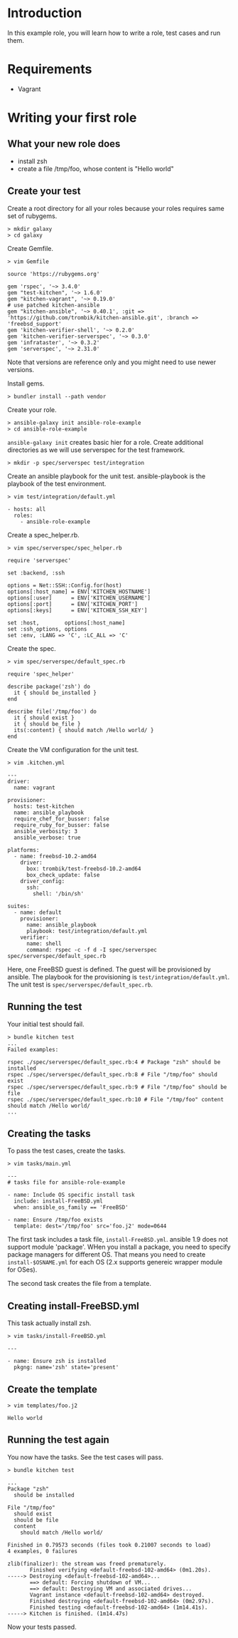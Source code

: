 Introduction
============

In this example role, you will learn how to write a role, test cases and run them.

Requirements
============

* Vagrant

Writing your first role
=======================

What your new role does
-----------------------

* install zsh
* create a file /tmp/foo, whose content is "Hello world"

Create your test
----------------

Create a root directory for all your roles because your roles requires same set of rubygems.

    > mkdir galaxy
    > cd galaxy

Create Gemfile.

    > vim Gemfile

    source 'https://rubygems.org'
    
    gem 'rspec', '~> 3.4.0'
    gem "test-kitchen", '~> 1.6.0'
    gem "kitchen-vagrant", '~> 0.19.0'
    # use patched kitchen-ansible
    gem "kitchen-ansible", '~> 0.40.1', :git => 'https://github.com/trombik/kitchen-ansible.git', :branch => 'freebsd_support'
    gem 'kitchen-verifier-shell', '~> 0.2.0'
    gem 'kitchen-verifier-serverspec', '~> 0.3.0'
    gem 'infrataster', '~> 0.3.2'
    gem 'serverspec', '~> 2.31.0'

Note that versions are reference only and you might need to use newer versions.

Install gems.

    > bundler install --path vendor

Create your role.

    > ansible-galaxy init ansible-role-example
    > cd ansible-role-example

`ansible-galaxy init` creates basic hier for a role. Create additional directories as we will use serverspec for the test framework.

    > mkdir -p spec/serverspec test/integration

Create an ansible playbook for the unit test. ansible-playbook is the playbook of the test environment.

    > vim test/integration/default.yml

    - hosts: all
      roles:
        - ansible-role-example

Create a spec\_helper.rb.

    > vim spec/serverspec/spec_helper.rb

    require 'serverspec'
    
    set :backend, :ssh
    
    options = Net::SSH::Config.for(host)
    options[:host_name] = ENV['KITCHEN_HOSTNAME']
    options[:user]      = ENV['KITCHEN_USERNAME']
    options[:port]      = ENV['KITCHEN_PORT']
    options[:keys]      = ENV['KITCHEN_SSH_KEY']

    set :host,        options[:host_name]
    set :ssh_options, options
    set :env, :LANG => 'C', :LC_ALL => 'C'

Create the spec.

    > vim spec/serverspec/default_spec.rb

    require 'spec_helper'
    
    describe package('zsh') do
      it { should be_installed }
    end 
    
    describe file('/tmp/foo') do
      it { should exist }
      it { should be_file }
      its(:content) { should match /Hello world/ }
    end

Create the VM configuration for the unit test.

    > vim .kitchen.yml

    ---
    driver:
      name: vagrant

    provisioner:
      hosts: test-kitchen
      name: ansible_playbook
      require_chef_for_busser: false
      require_ruby_for_busser: false
      ansible_verbosity: 3
      ansible_verbose: true

    platforms:
      - name: freebsd-10.2-amd64
        driver:
          box: trombik/test-freebsd-10.2-amd64
          box_check_update: false
        driver_config:
          ssh:
            shell: '/bin/sh'

    suites:
      - name: default
        provisioner:
          name: ansible_playbook
          playbook: test/integration/default.yml
        verifier:
          name: shell
          command: rspec -c -f d -I spec/serverspec spec/serverspec/default_spec.rb


Here, one FreeBSD guest is defined. The guest will be provisioned by ansible. The playbook for the provisioning is `test/integration/default.yml`. The unit test is `spec/serverspec/default_spec.rb`.

Running the test
----------------

Your initial test should fail.

    > bundle kitchen test
    ...
    Failed examples:

    rspec ./spec/serverspec/default_spec.rb:4 # Package "zsh" should be installed
    rspec ./spec/serverspec/default_spec.rb:8 # File "/tmp/foo" should exist
    rspec ./spec/serverspec/default_spec.rb:9 # File "/tmp/foo" should be file
    rspec ./spec/serverspec/default_spec.rb:10 # File "/tmp/foo" content should match /Hello world/
    ...


Creating the tasks
---------------------

To pass the test cases, create the tasks.

    > vim tasks/main.yml

    ---
    # tasks file for ansible-role-example

    - name: Include OS specific install task
      include: install-FreeBSD.yml
      when: ansible_os_family == 'FreeBSD'

    - name: Ensure /tmp/foo exists
      template: dest='/tmp/foo' src='foo.j2' mode=0644

The first task includes a task file, `install-FreeBSD.yml`. ansible 1.9 does not support module 'package'. WHen you install a package, you need to specify package managers for different OS. That means you need to create `install-$OSNAME.yml` for each OS (2.x supports genereic wrapper module for OSes).

The second task creates the file from a template.

Creating install-FreeBSD.yml
----------------------------

This task actually install zsh.

    > vim tasks/install-FreeBSD.yml

    ---

    - name: Ensure zsh is installed
      pkgng: name='zsh' state='present'

Create the template
-------------------

    > vim templates/foo.j2

    Hello world


Running the test again
----------------------

You now have the tasks. See the test cases will pass.

    > bundle kitchen test

    ...
    Package "zsh"
      should be installed

    File "/tmp/foo"
      should exist
      should be file
      content
        should match /Hello world/

    Finished in 0.79573 seconds (files took 0.21007 seconds to load)
    4 examples, 0 failures

    zlib(finalizer): the stream was freed prematurely.
           Finished verifying <default-freebsd-102-amd64> (0m1.20s).
    -----> Destroying <default-freebsd-102-amd64>...
           ==> default: Forcing shutdown of VM...
           ==> default: Destroying VM and associated drives...
           Vagrant instance <default-freebsd-102-amd64> destroyed.
           Finished destroying <default-freebsd-102-amd64> (0m2.97s).
           Finished testing <default-freebsd-102-amd64> (1m14.41s).
    -----> Kitchen is finished. (1m14.47s)

Now your tests passed.
